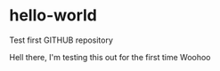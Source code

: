 # hello-world
Test first GITHUB repository

Hell there, I'm testing this out for the first time
Woohoo
